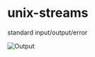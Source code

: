 # unix-streams
standard input/output/error

![Output](https://user-images.githubusercontent.com/58792/143476648-735c106b-3679-4f2d-b1ae-d718347ad68c.png)
